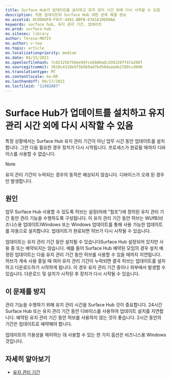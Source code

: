 ```yaml
---
title: Surface Hub가 업데이트를 설치하고 유지 관리 시간 외에 다시 시작할 수 있음
description: 자동 업데이트와 Surface Hub 대한 문제 해결 정보
ms.assetid: 6C09A9F8-F9CF-4491-BBFB-67A1A1DED0AA
keywords: surface hub, 유지 관리 기간, 업데이트
ms.prod: surface-hub
ms.sitesec: library
author: Teresa-MOTIV
ms.author: v-tea
ms.topic: article
ms.localizationpriority: medium
ms.date: 04/15/2021
ms.openlocfilehash: 7c023256750ee997ce50d0adcd392207f47a298f
ms.sourcegitcommit: 3810c4310e9f5b5b9ad7b4584eaede2789ccd946
ms.translationtype: MT
ms.contentlocale: ko-KR
ms.lasthandoff: 08/17/2021
ms.locfileid: "11902887"
---
```

# <a name="surface-hub-may-install-updates-and-restart-outside-maintenance-hours"></a>Surface Hub가 업데이트를 설치하고 유지 관리 시간 외에 다시 시작할 수 있음

특정 상황에서는 Surface Hub 유지 관리 기간이 아닌 업무 시간 동안 업데이트를 설치합니다. 그런 다음 필요한 경우 장치가 다시 시작됩니다. 프로세스가 완료될 때까지 디바이스를 사용할 수 없습니다.

> [!NOTE]  
> 유지 관리 기간이 누락되는 경우의 동작은 예상되지 않습니다. 디바이스가 오래 된 경우만 발생합니다.

## <a name="cause"></a>원인

업무 Surface Hub 사용할 수 있도록 허브는 설정(아래 "참조")에 정의된 유지 관리 기간 동안 관리 기능을 수행하도록 구성됩니다. 이 유지 관리 기간 동안 허브는 WUfB(비즈니스용 업데이트)Windows 또는 Windows 업데이트를 통해 사용 가능한 업데이트를 자동으로 설치합니다. 업데이트가 완료되면 허브가 다시 시작될 수 있습니다.

업데이트는 유지 관리 기간 동안 설치될 수 있습니다Surface Hub 설정되어 있지만 사용 중 또는 예약되지는 않습니다. 예를 들어 Surface Hub 예약된 모임의 경우 설치 예정된 업데이트는 다음 유지 관리 기간 동안 허브를 사용할 수 있을 때까지 지연됩니다. 허브가 계속 사용 중일 때 여러 유지 관리 기간이 누락되면 결국 허브는 업데이트를 설치하고 다운로드하기 시작하게 됩니다. 이 경우 유지 관리 기간 중이나 외부에서 발생할 수 있습니다. 다운로드 및 설치가 시작된 후 장치가 다시 시작될 수 있습니다.

## <a name="to-avoid-this-issue"></a>이 문제를 방지

관리 기능을 수행하기 위해 유지 관리 시간을 Surface Hub 것이 중요합니다. 24시간 Surface Hub 또는 유지 관리 기간 동안 디바이스를 사용하여 업데이트 설치를 지연합니다. 예약된 유지 관리 기간 동안 허브를 사용하지 않는 것이 좋습니다. 2시간 동안의 기간은 업데이트로 예약해야 합니다.

업데이트의 가용성을 제어하는 데 사용할 수 있는 한 가지 옵션은 비즈니스용 Windows 것입니다.

## <a name="learn-more"></a>자세히 알아보기
  
- [유지 관리 기간](manage-windows-updates-for-surface-hub.md#maintenance-window) 
